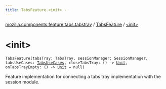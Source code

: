 ```yaml
---
title: TabsFeature.<init> - 
---
```


[mozilla.components.feature.tabs.tabstray](../index.html) / [TabsFeature](index.html) / [&lt;init&gt;](./-init-.html)

# &lt;init&gt;

`TabsFeature(tabsTray: TabsTray, sessionManager: SessionManager, tabsUseCases: `[`TabsUseCases`](../../mozilla.components.feature.tabs/-tabs-use-cases/index.html)`, closeTabsTray: () -> `[`Unit`](https://kotlinlang.org/api/latest/jvm/stdlib/kotlin/-unit/index.html)`, onTabsTrayEmpty: () -> `[`Unit`](https://kotlinlang.org/api/latest/jvm/stdlib/kotlin/-unit/index.html)` = null)`

Feature implementation for connecting a tabs tray implementation with the session module.

